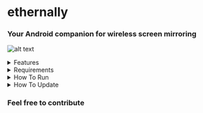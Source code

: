 # ethernally

### Your Android companion for wireless screen mirroring

![alt text](https://i.imgur.com/0DEj5A8.png)

<details>
  <summary>Features</summary>
 
* Mirrors your screen wirelessly with scrcpy
* Automatically adds Wi-Fi adb connection capability at boot [root only]
* Connects through adb via Wi-Fi
* Remembers last known working Wi-Fi IP for fast connection
* Drops you to a wireless shell on the device
* Works in Linux and in Windows via cygwin or WSL (Windows Subsystem for Linux)
* Tackles all scenarios that could get you into issues. It even finds a way when Wi-Fi is turned off!
</details>


<details>
<summary>Requirements</summary> 

* scrpy must be installed or set to system PATH (clone from: https://github.com/Genymobile/scrcpy)
* To permanently set Android props to allow Wi-Fi adb connections at all times, it is required to have the device rooted (you can use magisk).
* You might need an USB cable for resolving potential connectivity issues in USB debugging mode. If the tool asks for it, just plug it between your device and your PC
</details>

<details>
  <summary>How To Run</summary> 

* Prerequisites:
```
dos2unix ethernally.sh #might be needed to convert line endings to unix format
chmod +x ethernally.sh #make the script executable
```
* Simply run the script from its folder (`cd ethernally`) and follow the intuitive wizzard guide:
```
./ethernally.sh
```
* You could also add it to system path (linux) or to the environment variables (cygwin), and call it from anywhere (eg. `ethernally`)
* Alternatively, you could create a symlink in your preferred location (eg. on your Linux Desktop)
* You could even add a shortcut on Windows (cygwin) to launch screen mirroring upon execution. To do that, set shortcut's target similar to this:
```
C:\cygwin\bin\mintty.exe /usr/bin/bash --login "/cygdrive/c/GitHub/ethernally/ethernally.sh"
```
  </details>

<details>
  <summary>How To Update</summary>
  
* To update the script, simply pull latest changes from the git repository:
  
```
git pull
```
* Alternatively you could just copy/paste the code into your script or download it again (eg. with wget)
  </details>

### Feel free to contribute

